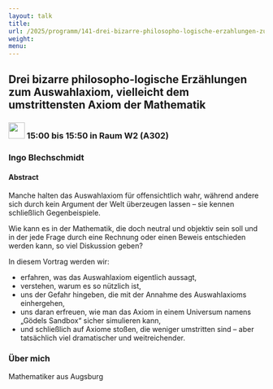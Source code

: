 ```yaml
---
layout: talk
title:
url: /2025/programm/141-drei-bizarre-philosopho-logische-erzahlungen-zum-auswahlaxiom-vielleicht-dem-umstrittensten-axiom-der-mathematik/
weight:
menu:
---
```

## Drei bizarre philosopho-logische Erzählungen zum Auswahlaxiom, vielleicht dem umstrittensten Axiom der Mathematik

### <img height = "32" src="../../../images/talk.svg"> 15:00 bis 15:50 in Raum W2 (A302)

### Ingo Blechschmidt

#### Abstract

Manche halten das Auswahlaxiom für offensichtlich wahr, während andere sich durch kein Argument der Welt überzeugen lassen – sie kennen schließlich Gegenbeispiele.

Wie kann es in der Mathematik, die doch neutral und objektiv sein soll und in der jede Frage durch eine Rechnung oder einen Beweis entschieden werden kann, so viel Diskussion geben?

In diesem Vortrag werden wir:

- erfahren, was das Auswahlaxiom eigentlich aussagt,  
- verstehen, warum es so nützlich ist,  
- uns der Gefahr hingeben, die mit der Annahme des Auswahlaxioms einhergehen,  
- uns daran erfreuen, wie man das Axiom in einem Universum namens „Gödels Sandbox“ sicher simulieren kann,  
- und schließlich auf Axiome stoßen, die weniger umstritten sind – aber tatsächlich viel dramatischer und weitreichender.

### Über mich

Mathematiker aus Augsburg

